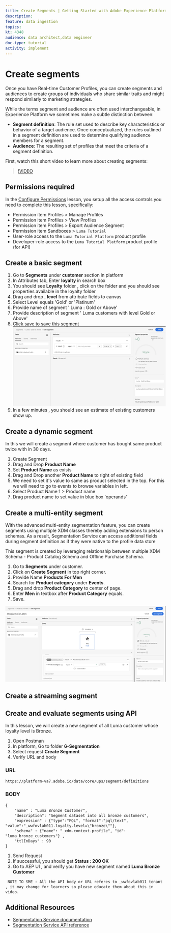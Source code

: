 ```yaml
---
title: Create Segments | Getting Started with Adobe Experience Platform for Data Architects and Data Engineers
description: 
feature: data ingestion
topics: 
kt: 4348
audience: data architect,data engineer
doc-type: tutorial
activity: implement
---
```


# Create segments

Once you have Real-time Customer Profiles, you can create segments and audiences to create groups of individuals who share similar traits and might respond similarly to marketing strategies.

While the terms segment and audience are often used interchangeable, in Experience Platform we sometimes make a subtle distinction between:

* **Segment definition**: The rule set used to describe key characteristics or behavior of a target audience. Once conceptualized, the rules outlined in a segment definition are used to determine qualifying audience members for a segment.
* **Audience**: The resulting set of profiles that meet the criteria of a segment definition.

First, watch this short video to learn more about creating segments:
>[!VIDEO](https://video.tv.adobe.com/v/27254?quality=12&learn=on)

## Permissions required

In the [Configure Permissions](configure-permissions.md) lesson, you setup all the access controls you need to complete this lesson, specifically:

* Permission item Profiles > Manage Profiles
* Permission item Profiles > View Profiles
* Permission item Profiles > Export Audience Segment
* Permission item Sandboxes > `Luma Tutorial`
* User-role access to the `Luma Tutorial Platform` product profile
* Developer-role access to the `Luma Tutorial Platform` product profile (for API)

## Create a basic segment

1. Go to **Segments** under **customer** section in platform
1. In Attributes tab, Enter **loyalty** in search box
1. You should see **Loyalty** folder , click on the folder and you should see properties available in the loyalty folder
1. Drag and drop , **level** from attribute fields to canvas 
1. Select Level equals 'Gold' or 'Platinum'
1. Provide name of segment ' Luma : Gold or Above'
1. Provide description of segment ' Luma customers with level Gold or Above'
1. Click save to save this segment
   ![Segment](assets/segment-goldOrAbove.png)
1.  In a few minutes , you should see an estimate of existing customers show up.

## Create a dynamic segment

In this we will create a segment where customer has bought same product twice with in 30 days.

1. Create Segment 
1. Drag and Drop **Product Name**
1. Set **Product Name** as exists
1. Drag and Drop another  **Product Name** to right of existing field
1. We need to set it's value to same as product selected in the top. For this we will need to go to events to browse variables in left.
1. Select Product Name 1 > Product name 
1. Drag product name to set value in blue box 'operands'

## Create a multi-entity segment

With the advanced multi-entity segmentation feature, you can create segments using multiple XDM classes thereby adding extensions to person schemas. As a result, Segmentation Service can access additional fields during segment definition as if they were native to the profile data store

This segment is created by leveraging relationship between multiple XDM Schema - Product Catalog Schema and Offline Purchase Schema.


1. Go to **Segments** under customer.
1. Click on **Create Segment** in top right corner.
1. Provide Name **Products For Men**
1. Search for **Product category** under **Events**.
1. Drag and drop **Product Category** to center of page.
1. Enter **Men** in textbox after **Product Category** equals.
1. Save.

![Product Category](assets/segment-MultiEntity.png)

## Create a streaming segment

## Create and evaluate segments using API

In this lesson, we will create a new segment of all Luma customer whose loyalty level is Bronze.


1. Open Postman
1. In platform, Go to folder **6-Segmentation**
1. Select request **Create Segment**
1. Verify URL and body

### URL

```
https://platform-va7.adobe.io/data/core/ups/segment/definitions
```

### BODY 

```
{
    "name" : "Luma Bronze Customer",
    "description": "Segment dataset into all bronze customers",
    "expression" : {"type":"PQL", "format":"pql/text", "value":"_wwfovlab011.loyalty.level=\"bronze\""},
    "schema" : {"name": "_xdm.context.profile", "id": "luma_bronze_customers"} ,
    "ttlInDays" : 90
}

```

1. Send Request
1. If successful, you should get **Status : 200 OK**
1. Go to AEP UI , and verify you have new segment named **Luma Bronze Customer**


```
 NOTE TO SME : All the API body or URL referes to _wwfovlab011 tenant , it may change for learners so please educate them about this in video.
```

## Additional Resources

* [Segmentation Service documentation](https://docs.adobe.com/content/help/en/experience-platform/segmentation/home.html)
* [Segmentation Service API reference](https://www.adobe.io/apis/experienceplatform/home/api-reference.html#!acpdr/swagger-specs/segmentation.yaml)
